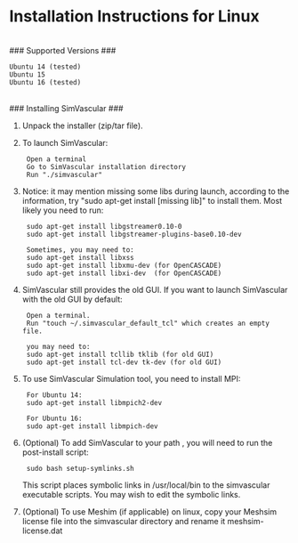 # Installation Instructions for Linux #

<br>
### Supported Versions ###
	
	Ubuntu 14 (tested)
	Ubuntu 15
	Ubuntu 16 (tested)

<br>
### Installing SimVascular ###

1. Unpack the installer (zip/tar file).

2. To launch SimVascular:

		Open a terminal
		Go to SimVascular installation directory
		Run "./simvascular" 

3. Notice: it may mention missing some libs during launch, according to the information, try "sudo apt-get install [missing lib]" to install them. Most likely you need to run:

		sudo apt-get install libgstreamer0.10-0
		sudo apt-get install libgstreamer-plugins-base0.10-dev

		Sometimes, you may need to:
		sudo apt-get install libxss
		sudo apt-get install libxmu-dev (for OpenCASCADE)
		sudo apt-get install libxi-dev  (for OpenCASCADE)

4. SimVascular still provides the old GUI. If you want to launch SimVascular with the old GUI by default:

		Open a terminal.
		Run "touch ~/.simvascular_default_tcl" which creates an empty file.

		you may need to:
		sudo apt-get install tcllib tklib (for old GUI)
		sudo apt-get install tcl-dev tk-dev (for old GUI)

5. To use SimVascular Simulation tool, you need to install MPI:

		For Ubuntu 14:		
		sudo apt-get install libmpich2-dev

		For Ubuntu 16:
		sudo apt-get install libmpich-dev

6. (Optional) To add SimVascular to your path , you will need to run the post-install script:

		sudo bash setup-symlinks.sh

	This script places symbolic links in /usr/local/bin to the simvascular executable scripts.
	You may wish to edit the symbolic links.

7. (Optional) To use Meshim (if applicable) on linux,  copy your Meshsim license file into the simvascular directory and rename it meshsim-license.dat

<br>
<br>
<br>
